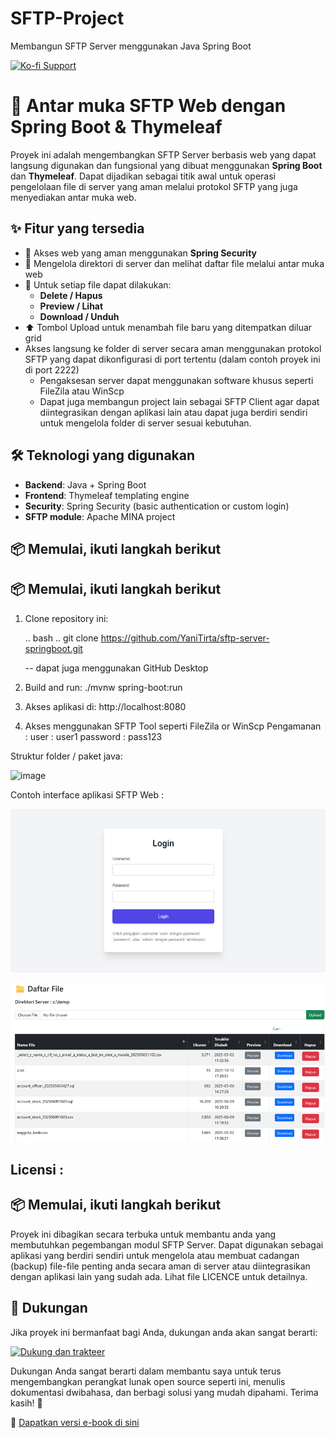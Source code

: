 # SFTP-Project
Membangun SFTP Server menggunakan Java Spring Boot

[![Ko-fi Support](https://img.shields.io/badge/☕%20Buy%20me%20a%20coffee-ytirta-orange?logo=ko-fi&style=flat)](https://ko-fi.com/ytirta)


# 📁 Antar muka SFTP Web dengan Spring Boot & Thymeleaf

Proyek ini adalah mengembangkan SFTP Server berbasis web yang dapat langsung digunakan dan fungsional yang dibuat menggunakan **Spring Boot** dan **Thymeleaf**. Dapat dijadikan sebagai titik awal untuk operasi pengelolaan file di server yang aman melalui protokol SFTP yang juga menyediakan antar muka web.

## ✨ Fitur yang tersedia

- 🔐 Akses web yang aman menggunakan **Spring Security**
- 📂 Mengelola direktori di server dan melihat daftar file melalui antar muka web
- 📄 Untuk setiap file dapat dilakukan:
  - **Delete / Hapus**
  - **Preview / Lihat**
  - **Download / Unduh**
- ⬆️ Tombol Upload untuk menambah file baru yang ditempatkan diluar grid
- Akses langsung ke folder di server secara aman menggunakan protokol SFTP yang dapat dikonfigurasi di port tertentu (dalam contoh proyek ini di port 2222)
  - Pengaksesan server dapat menggunakan software khusus seperti FileZila atau WinScp
  - Dapat juga membangun project lain sebagai SFTP Client agar dapat diintegrasikan dengan aplikasi lain atau dapat juga berdiri sendiri untuk mengelola folder di server sesuai kebutuhan.

## 🛠️ Teknologi yang digunakan

- **Backend**: Java + Spring Boot
- **Frontend**: Thymeleaf templating engine
- **Security**: Spring Security (basic authentication or custom login)
- **SFTP module**: Apache MINA project

## 📦 Memulai, ikuti langkah berikut
## 📦 Memulai, ikuti langkah berikut

1. Clone repository ini:

   .. bash ..
   git clone https://github.com/YaniTirta/sftp-server-springboot.git
   
   -- dapat juga menggunakan GitHub Desktop

2. Build and run:
   ./mvnw spring-boot:run
   
3. Akses aplikasi di: http://localhost:8080
4. Akses menggunakan SFTP Tool seperti FileZila or WinScp
   Pengamanan :
     user      : user1
     password  : pass123

Struktur folder / paket java: 

![image](https://github.com/user-attachments/assets/ce821bd3-4d94-44a5-b34d-3c40d39a849e)

Contoh interface aplikasi SFTP Web :

![UI Preview](screenshot/login-screen.png)

![UI Preview](screenshot/main-interface.png)



## Licensi :
## 📦 Memulai, ikuti langkah berikut

Proyek ini dibagikan secara terbuka untuk membantu anda yang membutuhkan pegembangan modul SFTP Server. Dapat digunakan sebagai aplikasi yang berdiri sendiri untuk mengelola atau membuat cadangan (backup) file-file penting anda secara aman di server atau diintegrasikan dengan aplikasi lain yang sudah ada.
Lihat file LICENCE untuk detailnya.




## 🙌 Dukungan 

Jika proyek ini bermanfaat bagi Anda, dukungan anda akan sangat berarti:

[![Dukung dan trakteer](https://img.shields.io/badge/☕%20Buy%20me%20a%20coffee-ytirta-orange?logo=ko-fi&style=flat)](https://trakteer.id/ytirta)

Dukungan Anda sangat berarti dalam membantu saya untuk terus mengembangkan perangkat lunak open source seperti ini, menulis dokumentasi dwibahasa, dan berbagi solusi yang mudah dipahami. Terima kasih! 🙏

📘 [Dapatkan versi e-book di sini](https://lynk.id/ytirta/o1054g1w0ypq)


